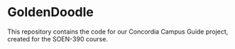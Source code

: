 # GoldenDoodle
This repository contains the code for our Concordia Campus Guide project, created for the SOEN-390 course.
